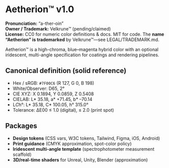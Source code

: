# Aetherion™ v1.0
**Pronunciation:** “a-ther-oin”  
**Owner / Trademark:** Velkrune™ (pending/claimed)  
**License:** CC0 for numeric color definitions & docs. MIT for code. The **name “Aetherion” is trademarked** by Velkrune™—see LEGAL/TRADEMARK.md.

Aetherion™ is a high-chroma, blue–magenta hybrid color with an optional iridescent, multi-angle specification for coatings and rendering pipelines.

## Canonical definition (solid reference)
- Hex / sRGB: `#7F00C6` (R 127, G 0, B 198)
- White/Observer: D65, 2°
- CIE XYZ: X 0.1894, Y 0.0859, Z 0.5408
- CIELAB: L* 35.18, a* +71.45, b* –70.14
- L*C*h°: L* 35.18, C* 100.05, h° 315.0°
- Tolerance: ΔE00 ≤ 1.0 (digital), ≤ 2.0 (print spot)

## Packages
- **Design tokens** (CSS vars, W3C tokens, Tailwind, Figma, iOS, Android)
- **Print guidance** (CMYK approximation, spot-color policy)
- **Iridescent multi-angle template** (spectrophotometer measurement scaffold)
- **3D/real-time shaders** for Unreal, Unity, Blender (approximation)
